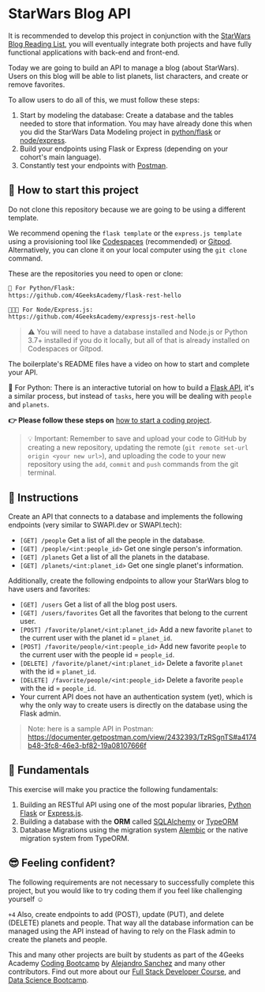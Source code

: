 <!--hide-->
# StarWars Blog API
<!--endhide--> 

It is recommended to develop this project in conjunction with the [StarWars Blog Reading List](https://github.com/breatheco-de/exercise-starwars-blog-reading-list), you will eventually integrate both projects and have fully functional applications with back-end and front-end.

Today we are going to build an API to manage a blog (about StarWars). Users on this blog will be able to list planets, list characters, and create or remove favorites.

To allow users to do all of this, we must follow these steps:

1. Start by modeling the database: Create a database and the tables needed to store that information. You may have already done this when you did the StarWars Data Modeling project in [python/flask](https://github.com/breatheco-de/exercise-starwars-data-modeling) or [node/express](https://github.com/breatheco-de/starwars-data-model-typeorm-node).
2. Build your endpoints using Flask or Express (depending on your cohort's main language).
3. Constantly test your endpoints with [Postman](https://www.postman.com/).

## 🌱 How to start this project

Do not clone this repository because we are going to be using a different template.

We recommend opening the `flask template` or the `express.js template` using a provisioning tool like [Codespaces](https://4geeks.com/lesson/what-is-github-codespaces) (recommended) or [Gitpod](https://4geeks.com/lesson/how-to-use-gitpod). Alternatively, you can clone it on your local computer using the `git clone` command.

These are the repositories you need to open or clone:

```txt
🐍 For Python/Flask:
https://github.com/4GeeksAcademy/flask-rest-hello

👩🏽‍💻 For Node/Express.js:
https://github.com/4GeeksAcademy/expressjs-rest-hello
```

> ⚠ You will need to have a database installed and Node.js or Python 3.7+ installed if you do it locally, but all of that is already installed on Codespaces or Gitpod.
 
The boilerplate's README files have a video on how to start and complete your API. 

🐍 For Python: There is an interactive tutorial on how to build a [Flask API](https://github.com/breatheco-de/python-flask-api-tutorial), it's a similar process, but instead of `tasks`, here you will be dealing with `people` and `planets`.

**👉 Please follow these steps on** [how to start a coding project](https://4geeks.com/lesson/how-to-start-a-project).

> 💡 Important: Remember to save and upload your code to GitHub by creating a new repository, updating the remote (`git remote set-url origin <your new url>`), and uploading the code to your new repository using the `add`, `commit` and `push` commands from the git terminal.

## 📝 Instructions

Create an API that connects to a database and implements the following endpoints (very similar to SWAPI.dev or SWAPI.tech):

- `[GET] /people` Get a list of all the people in the database.
- `[GET] /people/<int:people_id>` Get one single person's information.
- `[GET] /planets` Get a list of all the planets in the database.
- `[GET] /planets/<int:planet_id>` Get one single planet's information.

Additionally, create the following endpoints to allow your StarWars blog to have users and favorites:

- `[GET] /users` Get a list of all the blog post users.
- `[GET] /users/favorites` Get all the favorites that belong to the current user.
- `[POST] /favorite/planet/<int:planet_id>` Add a new favorite `planet` to the current user with the planet id = `planet_id`.
- `[POST] /favorite/people/<int:people_id>` Add new favorite `people` to the current user with the people id = `people_id`.
- `[DELETE] /favorite/planet/<int:planet_id>` Delete a favorite `planet` with the id = `planet_id`.
- `[DELETE] /favorite/people/<int:people_id>` Delete a favorite `people` with the id = `people_id`.
- Your current API does not have an authentication system (yet), which is why the only way to create users is directly on the database using the Flask admin.

> Note: here is a sample API in Postman: https://documenter.getpostman.com/view/2432393/TzRSgnTS#a4174b48-3fc8-46e3-bf82-19a08107666f

## 📖 Fundamentals

This exercise will make you practice the following fundamentals:

1. Building an RESTful API using one of the most popular libraries, [Python Flask](https://flask.palletsprojects.com/en/1.1.x/) or [Express.js](https://expressjs.com/).
2. Building a database with the **ORM** called [SQLAlchemy](https://www.sqlalchemy.org/) or [TypeORM](https://typeorm.io/)
3. Database Migrations using the migration system [Alembic](https://alembic.sqlalchemy.org/en/latest/) or the native migration system from TypeORM.

## 😎 Feeling confident?

The following requirements are not necessary to successfully complete this project, but you would like to try coding them if you feel like challenging yourself ☺️

`+4` Also, create endpoints to add (POST), update (PUT), and delete (DELETE) planets and people. That way all the database information can be managed using the API instead of having to rely on the Flask admin to create the planets and people.

This and many other projects are built by students as part of the 4Geeks Academy [Coding Bootcamp](https://4geeksacademy.com/us/coding-bootcamp) by [Alejandro Sanchez](https://twitter.com/alesanchezr) and many other contributors. Find out more about our [Full Stack Developer Course](https://4geeksacademy.com/us/coding-bootcamps/part-time-full-stack-developer), and [Data Science Bootcamp](https://4geeksacademy.com/us/coding-bootcamps/datascience-machine-learning).
